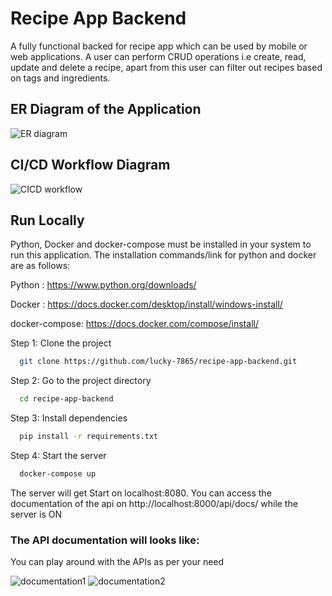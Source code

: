 
# Recipe App Backend

A fully functional backed for recipe app which can be used by mobile or web applications. A user can perform CRUD operations i.e create, read, update and delete a recipe, apart from this user can filter out recipes based on tags and ingredients.

## ER Diagram of the Application

![ER diagram](https://user-images.githubusercontent.com/87746680/233376436-d61cbf7e-d05a-4455-9544-e5360b17655e.PNG)

## CI/CD Workflow Diagram

![CICD workflow](https://user-images.githubusercontent.com/87746680/233377880-6bca8b8d-43e0-45eb-a165-6108586cf2cf.PNG)
  

## Run Locally
Python, Docker and docker-compose must be installed in your system to run this application. The installation commands/link for python and docker are as follows:
 
Python : https://www.python.org/downloads/

Docker : https://docs.docker.com/desktop/install/windows-install/

docker-compose: https://docs.docker.com/compose/install/
<br />

Step 1: Clone the project

```bash
  git clone https://github.com/lucky-7865/recipe-app-backend.git
```

Step 2: Go to the project directory

```bash
  cd recipe-app-backend
```

Step 3: Install dependencies

```bash
  pip install -r requirements.txt
```

Step 4: Start the server

```bash
  docker-compose up
```
The server will get Start on localhost:8080. You can access the documentation of the api on http://localhost:8000/api/docs/ while the server is ON
### The API documentation will looks like:
You can play around with the APIs as per your need
  
![documentation1](https://user-images.githubusercontent.com/87746680/233294261-04a43d7e-503e-427e-93ee-a9bb1ebfabf6.PNG)
![documentation2](https://user-images.githubusercontent.com/87746680/233294560-625a608d-7310-4ecf-ada3-8f81154c3e82.PNG)

